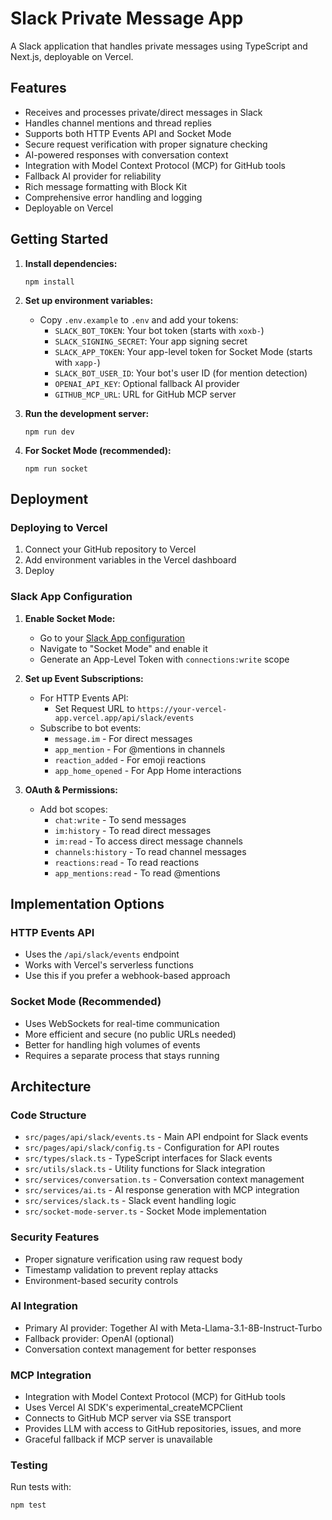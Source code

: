 # Slack Private Message App

A Slack application that handles private messages using TypeScript and Next.js, deployable on Vercel.

## Features

- Receives and processes private/direct messages in Slack
- Handles channel mentions and thread replies
- Supports both HTTP Events API and Socket Mode
- Secure request verification with proper signature checking
- AI-powered responses with conversation context
- Integration with Model Context Protocol (MCP) for GitHub tools
- Fallback AI provider for reliability
- Rich message formatting with Block Kit
- Comprehensive error handling and logging
- Deployable on Vercel

## Getting Started

1. **Install dependencies:**
   ```
   npm install
   ```

2. **Set up environment variables:**
   - Copy `.env.example` to `.env` and add your tokens:
     - `SLACK_BOT_TOKEN`: Your bot token (starts with `xoxb-`)
     - `SLACK_SIGNING_SECRET`: Your app signing secret
     - `SLACK_APP_TOKEN`: Your app-level token for Socket Mode (starts with `xapp-`)
     - `SLACK_BOT_USER_ID`: Your bot's user ID (for mention detection)
     - `OPENAI_API_KEY`: Optional fallback AI provider
     - `GITHUB_MCP_URL`: URL for GitHub MCP server

3. **Run the development server:**
   ```
   npm run dev
   ```

4. **For Socket Mode (recommended):**
   ```
   npm run socket
   ```

## Deployment

### Deploying to Vercel

1. Connect your GitHub repository to Vercel
2. Add environment variables in the Vercel dashboard
3. Deploy

### Slack App Configuration

1. **Enable Socket Mode:**
   - Go to your [Slack App configuration](https://api.slack.com/apps)
   - Navigate to "Socket Mode" and enable it
   - Generate an App-Level Token with `connections:write` scope

2. **Set up Event Subscriptions:**
   - For HTTP Events API:
     - Set Request URL to `https://your-vercel-app.vercel.app/api/slack/events`
   - Subscribe to bot events:
     - `message.im` - For direct messages
     - `app_mention` - For @mentions in channels
     - `reaction_added` - For emoji reactions
     - `app_home_opened` - For App Home interactions

3. **OAuth & Permissions:**
   - Add bot scopes:
     - `chat:write` - To send messages
     - `im:history` - To read direct messages
     - `im:read` - To access direct message channels
     - `channels:history` - To read channel messages
     - `reactions:read` - To read reactions
     - `app_mentions:read` - To read @mentions

## Implementation Options

### HTTP Events API
- Uses the `/api/slack/events` endpoint
- Works with Vercel's serverless functions
- Use this if you prefer a webhook-based approach

### Socket Mode (Recommended)
- Uses WebSockets for real-time communication
- More efficient and secure (no public URLs needed)
- Better for handling high volumes of events
- Requires a separate process that stays running

## Architecture

### Code Structure

- `src/pages/api/slack/events.ts` - Main API endpoint for Slack events
- `src/pages/api/slack/config.ts` - Configuration for API routes
- `src/types/slack.ts` - TypeScript interfaces for Slack events
- `src/utils/slack.ts` - Utility functions for Slack integration
- `src/services/conversation.ts` - Conversation context management
- `src/services/ai.ts` - AI response generation with MCP integration
- `src/services/slack.ts` - Slack event handling logic
- `src/socket-mode-server.ts` - Socket Mode implementation

### Security Features

- Proper signature verification using raw request body
- Timestamp validation to prevent replay attacks
- Environment-based security controls

### AI Integration

- Primary AI provider: Together AI with Meta-Llama-3.1-8B-Instruct-Turbo
- Fallback provider: OpenAI (optional)
- Conversation context management for better responses

### MCP Integration

- Integration with Model Context Protocol (MCP) for GitHub tools
- Uses Vercel AI SDK's experimental_createMCPClient
- Connects to GitHub MCP server via SSE transport
- Provides LLM with access to GitHub repositories, issues, and more
- Graceful fallback if MCP server is unavailable

### Testing

Run tests with:

```
npm test
```
